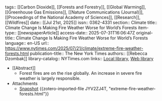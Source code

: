 tags:: [[Carbon Dioxide]], [[Forests and Forestry]], [[Global Warming]], [[Greenhouse Gas Emissions]], [[Nature Communications (Journal)]], [[Proceedings of the National Academy of Sciences]], [[Research]], [[Wildfires]]
date:: [[Jul 21st, 2025]]
issn:: 0362-4331
section:: Climate
title:: Climate Change Is Making Fire Weather Worse for World’s Forests
item-type:: [[newspaperArticle]]
access-date:: 2025-07-31T16:06:47Z
original-title:: Climate Change Is Making Fire Weather Worse for World’s Forests
language:: en-US
url:: https://www.nytimes.com/2025/07/21/climate/extreme-fire-weather-forests.html
publication-title:: The New York Times
authors:: [[Rebecca Dzombak]]
library-catalog:: NYTimes.com
links:: [Local library](zotero://select/library/items/BVZSDCLD), [Web library](https://www.zotero.org/users/46463/items/BVZSDCLD)

- [[Abstract]]
	- Forest fires are on the rise globally. An increase in severe fire weather is largely responsible.
- Attachments
	- [Snapshot](https://www.nytimes.com/2025/07/21/climate/extreme-fire-weather-forests.html) {{zotero-imported-file JYV2ZJ4T, "extreme-fire-weather-forests.html"}}